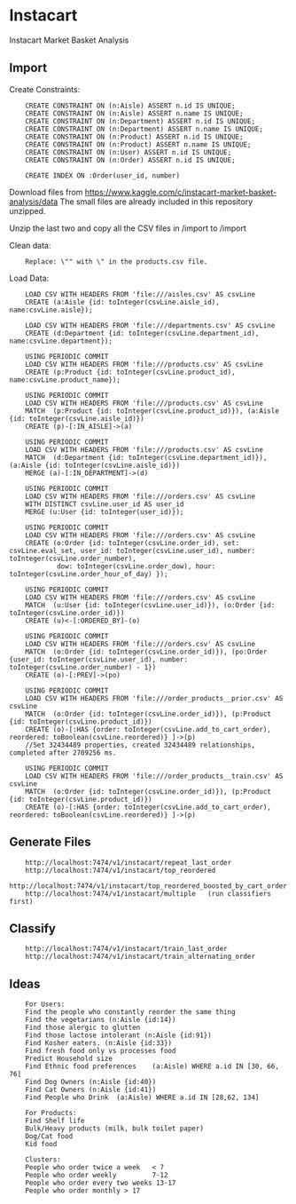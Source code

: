 # Instacart
Instacart Market Basket Analysis


Import
--

Create Constraints:

        CREATE CONSTRAINT ON (n:Aisle) ASSERT n.id IS UNIQUE;
        CREATE CONSTRAINT ON (n:Aisle) ASSERT n.name IS UNIQUE;
        CREATE CONSTRAINT ON (n:Department) ASSERT n.id IS UNIQUE;
        CREATE CONSTRAINT ON (n:Department) ASSERT n.name IS UNIQUE;                
        CREATE CONSTRAINT ON (n:Product) ASSERT n.id IS UNIQUE;
        CREATE CONSTRAINT ON (n:Product) ASSERT n.name IS UNIQUE;  
        CREATE CONSTRAINT ON (n:User) ASSERT n.id IS UNIQUE;  
        CREATE CONSTRAINT ON (n:Order) ASSERT n.id IS UNIQUE;   
                 
        CREATE INDEX ON :Order(user_id, number)
        

Download files from https://www.kaggle.com/c/instacart-market-basket-analysis/data
The small files are already included in this repository unzipped.

Unzip the last two and copy all the CSV files in /import to <neo4j directory>/import        

Clean data:
        
        Replace: \"" with \" in the products.csv file.
        
Load Data:        

        LOAD CSV WITH HEADERS FROM 'file:///aisles.csv' AS csvLine
        CREATE (a:Aisle {id: toInteger(csvLine.aisle_id), name:csvLine.aisle});
        
        LOAD CSV WITH HEADERS FROM 'file:///departments.csv' AS csvLine
        CREATE (d:Department {id: toInteger(csvLine.department_id), name:csvLine.department});
        
        USING PERIODIC COMMIT
        LOAD CSV WITH HEADERS FROM 'file:///products.csv' AS csvLine
        CREATE (p:Product {id: toInteger(csvLine.product_id), name:csvLine.product_name});
        
        USING PERIODIC COMMIT
        LOAD CSV WITH HEADERS FROM 'file:///products.csv' AS csvLine
        MATCH  (p:Product {id: toInteger(csvLine.product_id)}), (a:Aisle {id: toInteger(csvLine.aisle_id)})
        CREATE (p)-[:IN_AISLE]->(a)
        
        USING PERIODIC COMMIT
        LOAD CSV WITH HEADERS FROM 'file:///products.csv' AS csvLine
        MATCH  (d:Department {id: toInteger(csvLine.department_id)}), (a:Aisle {id: toInteger(csvLine.aisle_id)})
        MERGE (a)-[:IN_DEPARTMENT]->(d)
        
        USING PERIODIC COMMIT
        LOAD CSV WITH HEADERS FROM 'file:///orders.csv' AS csvLine
        WITH DISTINCT csvLine.user_id AS user_id
        MERGE (u:User {id: toInteger(user_id)});

        USING PERIODIC COMMIT
        LOAD CSV WITH HEADERS FROM 'file:///orders.csv' AS csvLine
        CREATE (o:Order {id: toInteger(csvLine.order_id), set: csvLine.eval_set, user_id: toInteger(csvLine.user_id), number: toInteger(csvLine.order_number),
                dow: toInteger(csvLine.order_dow), hour: toInteger(csvLine.order_hour_of_day) });
        
        USING PERIODIC COMMIT
        LOAD CSV WITH HEADERS FROM 'file:///orders.csv' AS csvLine
        MATCH  (u:User {id: toInteger(csvLine.user_id)}), (o:Order {id: toInteger(csvLine.order_id)})
        CREATE (u)<-[:ORDERED_BY]-(o)
        
        USING PERIODIC COMMIT
        LOAD CSV WITH HEADERS FROM 'file:///orders.csv' AS csvLine
        MATCH  (o:Order {id: toInteger(csvLine.order_id)}), (po:Order {user_id: toInteger(csvLine.user_id), number: toInteger(csvLine.order_number) - 1})
        CREATE (o)-[:PREV]->(po)
        
        USING PERIODIC COMMIT
        LOAD CSV WITH HEADERS FROM 'file:///order_products__prior.csv' AS csvLine
        MATCH  (o:Order {id: toInteger(csvLine.order_id)}), (p:Product {id: toInteger(csvLine.product_id)})
        CREATE (o)-[:HAS {order: toInteger(csvLine.add_to_cart_order), reordered: toBoolean(csvLine.reordered)} ]->(p)
        //Set 32434489 properties, created 32434489 relationships, completed after 2709256 ms.
        
        USING PERIODIC COMMIT
        LOAD CSV WITH HEADERS FROM 'file:///order_products__train.csv' AS csvLine
        MATCH  (o:Order {id: toInteger(csvLine.order_id)}), (p:Product {id: toInteger(csvLine.product_id)})
        CREATE (o)-[:HAS {order: toInteger(csvLine.add_to_cart_order), reordered: toBoolean(csvLine.reordered)} ]->(p)

Generate Files
--

        http://localhost:7474/v1/instacart/repeat_last_order
        http://localhost:7474/v1/instacart/top_reordered
        http://localhost:7474/v1/instacart/top_reordered_boosted_by_cart_order
        http://localhost:7474/v1/instacart/multiple   (run classifiers first)
        
Classify
--
        http://localhost:7474/v1/instacart/train_last_order
        http://localhost:7474/v1/instacart/train_alternating_order
        

Ideas
--
        For Users:
        Find the people who constantly reorder the same thing
        Find the vegetarians (n:Aisle {id:14})
        Find those alergic to glutten
        Find those lactose intolerant (n:Aisle {id:91})
        Find Kosher eaters. (n:Aisle {id:33})
        Find fresh food only vs processes food
        Predict Household size
        Find Ethnic food preferences 	(a:Aisle) WHERE a.id IN [30, 66, 76]
        Find Dog Owners (n:Aisle {id:40})
        Find Cat Owners (n:Aisle {id:41})
        Find People who Drink  (a:Aisle) WHERE a.id IN [28,62, 134]
        
        For Products:
        Find Shelf life
        Bulk/Heavy products (milk, bulk toilet paper)
        Dog/Cat food
        Kid food
        
        Clusters:
        People who order twice a week   < 7 
        People who order weekly         7-12
        People who order every two weeks 13-17
        People who order monthly > 17